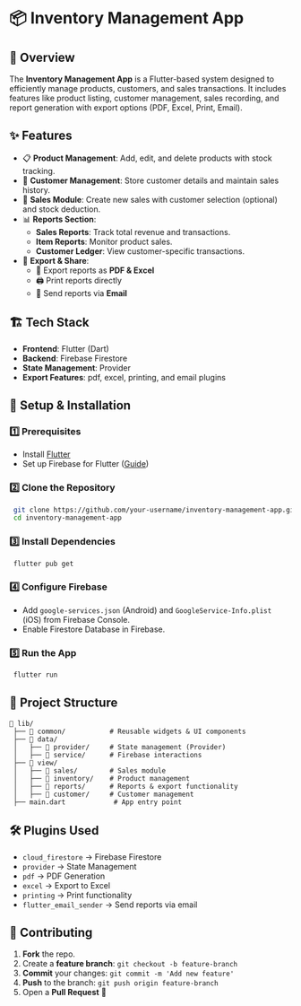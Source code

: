 # 📦 Inventory Management App

## 📌 Overview
The **Inventory Management App** is a Flutter-based system designed to efficiently manage products, customers, and sales transactions. It includes features like product listing, customer management, sales recording, and report generation with export options (PDF, Excel, Print, Email).

## ✨ Features
- 📋 **Product Management**: Add, edit, and delete products with stock tracking.
- 👤 **Customer Management**: Store customer details and maintain sales history.
- 🛒 **Sales Module**: Create new sales with customer selection (optional) and stock deduction.
- 📊 **Reports Section**:
  - **Sales Reports**: Track total revenue and transactions.
  - **Item Reports**: Monitor product sales.
  - **Customer Ledger**: View customer-specific transactions.
- 📂 **Export & Share**:
  - 📄 Export reports as **PDF & Excel**
  - 🖨 Print reports directly
  - 📧 Send reports via **Email**

## 🏗 Tech Stack
- **Frontend**: Flutter (Dart)
- **Backend**: Firebase Firestore
- **State Management**: Provider
- **Export Features**: pdf, excel, printing, and email plugins

## 🚀 Setup & Installation
### 1️⃣ Prerequisites
- Install [Flutter](https://flutter.dev/docs/get-started/install)
- Set up Firebase for Flutter ([Guide](https://firebase.flutter.dev/docs/installation/))

### 2️⃣ Clone the Repository
```bash
 git clone https://github.com/your-username/inventory-management-app.git
 cd inventory-management-app
```

### 3️⃣ Install Dependencies
```bash
 flutter pub get
```

### 4️⃣ Configure Firebase
- Add `google-services.json` (Android) and `GoogleService-Info.plist` (iOS) from Firebase Console.
- Enable Firestore Database in Firebase.

### 5️⃣ Run the App
```bash
 flutter run
```

## 📜 Project Structure
```
📂 lib/
 ├── 📂 common/           # Reusable widgets & UI components
 ├── 📂 data/
 │   ├── 📂 provider/     # State management (Provider)
 │   ├── 📂 service/      # Firebase interactions
 ├── 📂 view/
 │   ├── 📂 sales/        # Sales module
 │   ├── 📂 inventory/    # Product management
 │   ├── 📂 reports/      # Reports & export functionality
 │   ├── 📂 customer/     # Customer management
 ├── main.dart            # App entry point
```

## 🛠 Plugins Used
- `cloud_firestore` → Firebase Firestore
- `provider` → State Management
- `pdf` → PDF Generation
- `excel` → Export to Excel
- `printing` → Print functionality
- `flutter_email_sender` → Send reports via email

## 🤝 Contributing
1. **Fork** the repo.
2. Create a **feature branch**: `git checkout -b feature-branch`
3. **Commit** your changes: `git commit -m 'Add new feature'`
4. **Push** to the branch: `git push origin feature-branch`
5. Open a **Pull Request** 🚀



